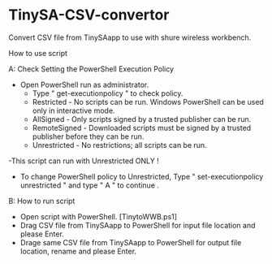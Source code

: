 # TinySA-CSV-convertor
Convert CSV file from TinySAapp to use with shure wireless workbench.


How to use script

A: Check Setting the PowerShell Execution Policy
  - Open PowerShell run as administrator.
	- Type " get-executionpolicy " to check policy.
	- Restricted - No scripts can be run. Windows PowerShell can be used only in interactive mode.
	- AllSigned - Only scripts signed by a trusted publisher can be run.
	- RemoteSigned - Downloaded scripts must be signed by a trusted publisher before they can be run.
	- Unrestricted - No restrictions; all scripts can be run.
      
   -This script can run with Unrestricted ONLY !
   - To change PowerShell policy to Unrestricted, Type " set-executionpolicy unrestricted " and type " A " to continue .
    
 B: How to run script
  - Open script with PowerShell. [TinytoWWB.ps1]
  - Drag CSV file from TinySAapp to PowerShell for input file location and please Enter.
  - Drage same CSV file from TinySAapp to PowerShell for output file location, rename and please Enter.
